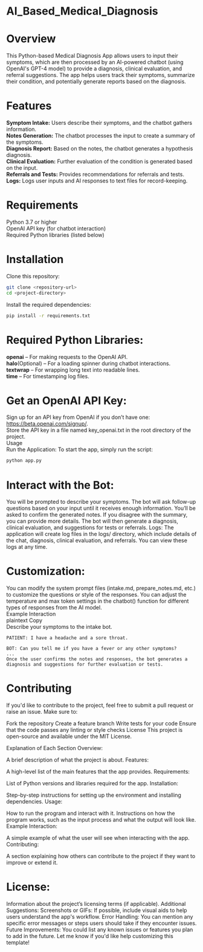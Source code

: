 # AI_Based_Medical_Diagnosis

# Overview
This Python-based Medical Diagnosis App allows users to input their symptoms, which are then processed by an AI-powered chatbot (using OpenAI's GPT-4 model) to provide a diagnosis, clinical evaluation, and referral suggestions. The app helps users track their symptoms, summarize their condition, and potentially generate reports based on the diagnosis.

# Features
**Symptom Intake:** Users describe their symptoms, and the chatbot gathers information.  
**Notes Generation:** The chatbot processes the input to create a summary of the symptoms.  
**Diagnosis Report:** Based on the notes, the chatbot generates a hypothesis diagnosis.  
**Clinical Evaluation:** Further evaluation of the condition is generated based on the input.  
**Referrals and Tests:** Provides recommendations for referrals and tests.  
**Logs:** Logs user inputs and AI responses to text files for record-keeping.

# Requirements
Python 3.7 or higher  
OpenAI API key (for chatbot interaction)   
Required Python libraries (listed below)

# Installation
Clone this repository:

```bash
git clone <repository-url>
cd <project-directory>
```

Install the required dependencies:

```bash
pip install -r requirements.txt
```

# Required Python Libraries:

**openai** – For making requests to the OpenAI API.  
**halo**(Optional) – For a loading spinner during chatbot interactions.  
**textwrap** – For wrapping long text into readable lines.  
**time** – For timestamping log files.

# Get an OpenAI API Key:

Sign up for an API key from OpenAI if you don’t have one: https://beta.openai.com/signup/.  
Store the API key in a file named key_openai.txt in the root directory of the project.  
Usage  
Run the Application: To start the app, simply run the script:

```bash
python app.py
```

# Interact with the Bot:

You will be prompted to describe your symptoms.
The bot will ask follow-up questions based on your input until it receives enough information.
You’ll be asked to confirm the generated notes. If you disagree with the summary, you can provide more details.
The bot will then generate a diagnosis, clinical evaluation, and suggestions for tests or referrals.
Logs: The application will create log files in the logs/ directory, which include details of the chat, diagnosis, clinical evaluation, and referrals. You can view these logs at any time.

# Customization:

You can modify the system prompt files (intake.md, prepare_notes.md, etc.) to customize the questions or style of the responses.
You can adjust the temperature and max token settings in the chatbot() function for different types of responses from the AI model.  
Example Interaction  
plaintext
Copy  
Describe your symptoms to the intake bot.

```
PATIENT: I have a headache and a sore throat.

BOT: Can you tell me if you have a fever or any other symptoms?
...
Once the user confirms the notes and responses, the bot generates a diagnosis and suggestions for further evaluation or tests.
```

# Contributing

If you'd like to contribute to the project, feel free to submit a pull request or raise an issue. Make sure to:

Fork the repository
Create a feature branch
Write tests for your code
Ensure that the code passes any linting or style checks
License
This project is open-source and available under the MIT License.

Explanation of Each Section
Overview:

A brief description of what the project is about.
Features:

A high-level list of the main features that the app provides.
Requirements:

List of Python versions and libraries required for the app.
Installation:

Step-by-step instructions for setting up the environment and installing dependencies.
Usage:

How to run the program and interact with it.
Instructions on how the program works, such as the input process and what the output will look like.
Example Interaction:

A simple example of what the user will see when interacting with the app.
Contributing:

A section explaining how others can contribute to the project if they want to improve or extend it.

# License:

Information about the project’s licensing terms (if applicable).
Additional Suggestions:
Screenshots or GIFs: If possible, include visual aids to help users understand the app's workflow.
Error Handling: You can mention any specific error messages or steps users should take if they encounter issues.
Future Improvements: You could list any known issues or features you plan to add in the future.
Let me know if you'd like help customizing this template!
